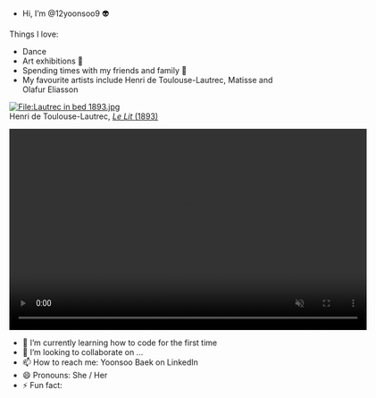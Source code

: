 - Hi, I’m @12yoonsoo9 👽 

Things I love:
- Dance
- Art exhibitions 🎨
- Spending times with my friends and family 🤘
- My favourite artists include Henri de Toulouse-Lautrec, Matisse and Olafur Eliasson
<p>
  <a href="https://commons.wikimedia.org/wiki/File:Lautrec_in_bed_1893.jpg#/media/File:Lautrec_in_bed_1893.jpg">
    <img src="https://upload.wikimedia.org/wikipedia/commons/1/12/Lautrec_in_bed_1893.jpg" alt="File:Lautrec in bed 1893.jpg" style="max-width:100%; height:auto;">
  </a>
  <br>
  Henri de Toulouse-Lautrec, </span>
  </a> <a href="https://commons.wikimedia.org/w/index.php?curid=109394"> <i>Le Lit </i>(1893) </a>
</p>

<video width="640" height="360" controls autoplay muted>
  <source src="https://www.bing.com/ck/a?!&&p=14f2188c3bfc55e7JmltdHM9MTcyNzEzNjAwMCZpZ3VpZD0zYjlmNDdmNi1lMDQ3LTYwNDAtMGE0ZC01MzAzZTE3ZjYxNjQmaW5zaWQ9NTU2Mw&ptn=3&ver=2&hsh=3&fclid=3b9f47f6-e047-6040-0a4d-5303e17f6164&u=a1L3ZpZGVvcy9yaXZlcnZpZXcvcmVsYXRlZHZpZXcvP3E9b2xhZnVyK2VsaWFzc29uK3dlYXRoZXIrcHJvamVjdCZtaWQ9M0JGMDM0QTc4ODc3MkI4RjBGRTAzQkYwMzRBNzg4NzcyQjhGMEZFMCZjdmlkPUE0ODgxREFGN0ZEQTRBOEU4QkFGNkI2QkFENjFCRTFGJkZPUk09VklSRQ&ntb=1" type="video/mp4">
  Your browser does not support the video tag.
</video>

- 🌱 I’m currently learning how to code for the first time
- 💞️ I’m looking to collaborate on ...
- 📫 How to reach me: Yoonsoo Baek on LinkedIn
- 😄 Pronouns: She / Her
- ⚡ Fun fact: 

<!---
12yoonsoo9/12yoonsoo9 is a ✨ special ✨ repository because its `README.md` (this file) appears on your GitHub profile.
You can click the Preview link to take a look at your changes.
--->
